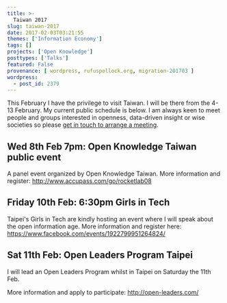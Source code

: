 ```yaml
---
title: >-
  Taiwan 2017
slug: taiwan-2017
date: 2017-02-03T03:21:55
themes: ['Information Economy']
tags: []
projects: ['Open Knowledge']
posttypes: ['Talks']
featured: False
provenance: [ wordpress, rufuspollock.org, migration-201703 ]
wordpress:
  - post_id: 2379
---
```


This February I have the privilege to visit Taiwan. I will be there from the 4-13 February. My current public schedule is below. I am always keen to meet people and groups interested in openness, data-driven insight or wise societies so please [get in touch to arrange a meeting][contact].
    
[contact]: /contact/                                                                     
      
## Wed 8th Feb 7pm: Open Knowledge Taiwan public event                                   

A panel event organized by Open Knowledge Taiwan. More information and register: <http://www.accupass.com/go/rocketlab08>
                                                                                         
## Friday 10th Feb: 6:30pm Girls in Tech

Taipei's Girls in Tech are kindly hosting an event where I will speak about the open information age. More information and register here: <https://www.facebook.com/events/1922799951264824/>

## Sat 11th Feb: Open Leaders Program Taipei

I will lead an Open Leaders Program whilst in Taipei on Saturday the 11th Feb.

More information and apply to participate: <http://open-leaders.com/>

